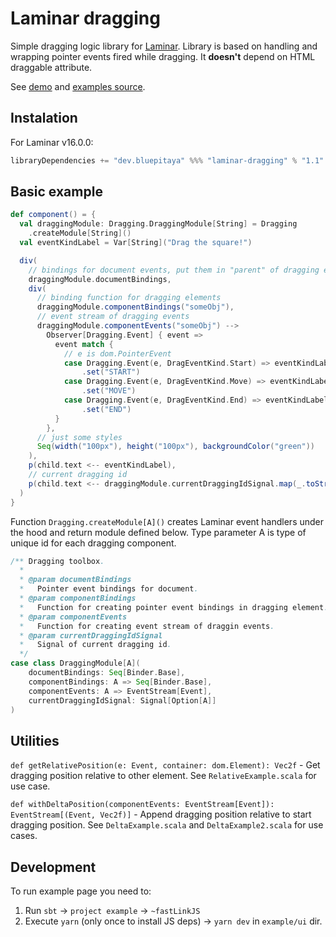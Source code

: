 # Laminar dragging

Simple dragging logic library for [Laminar](https://laminar.dev/). Library is based on handling and wrapping pointer events fired while dragging. It **doesn't** depend on HTML draggable attribute.

See [demo](https://blue-pitaya.github.io/laminar-dragging/) and [examples source](https://github.com/blue-pitaya/laminar-dragging/tree/master/example/src/main/scala/dev/bluepitaya/example).

## Instalation

For Laminar v16.0.0:

```scala
libraryDependencies += "dev.bluepitaya" %%% "laminar-dragging" % "1.1"
```

## Basic example

```scala
def component() = {
  val draggingModule: Dragging.DraggingModule[String] = Dragging
    .createModule[String]()
  val eventKindLabel = Var[String]("Drag the square!")

  div(
    // bindings for document events, put them in "parent" of dragging elements
    draggingModule.documentBindings,
    div(
      // binding function for dragging elements
      draggingModule.componentBindings("someObj"),
      // event stream of dragging events
      draggingModule.componentEvents("someObj") -->
        Observer[Dragging.Event] { event =>
          event match {
            // e is dom.PointerEvent
            case Dragging.Event(e, DragEventKind.Start) => eventKindLabel
                .set("START")
            case Dragging.Event(e, DragEventKind.Move) => eventKindLabel
                .set("MOVE")
            case Dragging.Event(e, DragEventKind.End) => eventKindLabel
                .set("END")
          }
        },
      // just some styles
      Seq(width("100px"), height("100px"), backgroundColor("green"))
    ),
    p(child.text <-- eventKindLabel),
    // current dragging id
    p(child.text <-- draggingModule.currentDraggingIdSignal.map(_.toString()))
  )
}
```

Function `Dragging.createModule[A]()` creates Laminar event handlers under the hood and return module defined below. Type parameter A is type of unique id for each dragging component.

```scala
/** Dragging toolbox.
  *
  * @param documentBindings
  *   Pointer event bindings for document.
  * @param componentBindings
  *   Function for creating pointer event bindings in dragging element.
  * @param componentEvents
  *   Function for creating event stream of draggin events.
  * @param currentDraggingIdSignal
  *   Signal of current dragging id.
  */
case class DraggingModule[A](
    documentBindings: Seq[Binder.Base],
    componentBindings: A => Seq[Binder.Base],
    componentEvents: A => EventStream[Event],
    currentDraggingIdSignal: Signal[Option[A]]
)
```

## Utilities

`def getRelativePosition(e: Event, container: dom.Element): Vec2f` - Get dragging position relative to other element. See `RelativeExample.scala` for use case.

`def withDeltaPosition(componentEvents: EventStream[Event]): EventStream[(Event, Vec2f)]` - Append dragging position relative to start dragging position. See `DeltaExample.scala` and `DeltaExample2.scala` for use cases.

## Development

To run example page you need to:

1. Run `sbt` -> `project example` -> `~fastLinkJS`
2. Execute `yarn` (only once to install JS deps) -> `yarn dev` in `example/ui` dir.
